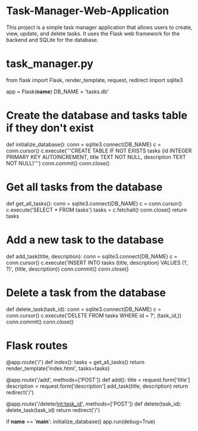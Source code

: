 # Task-Manager-Web-Application
This project is a simple task manager application that allows users to create, view, update, and delete tasks. It uses the Flask web framework for the backend and SQLite for the database.
# task_manager.py
from flask import Flask, render_template, request, redirect
import sqlite3

app = Flask(__name__)
DB_NAME = 'tasks.db'

# Create the database and tasks table if they don't exist
def initialize_database():
    conn = sqlite3.connect(DB_NAME)
    c = conn.cursor()
    c.execute('''CREATE TABLE IF NOT EXISTS tasks
                 (id INTEGER PRIMARY KEY AUTOINCREMENT,
                  title TEXT NOT NULL,
                  description TEXT NOT NULL)''')
    conn.commit()
    conn.close()

# Get all tasks from the database
def get_all_tasks():
    conn = sqlite3.connect(DB_NAME)
    c = conn.cursor()
    c.execute('SELECT * FROM tasks')
    tasks = c.fetchall()
    conn.close()
    return tasks

# Add a new task to the database
def add_task(title, description):
    conn = sqlite3.connect(DB_NAME)
    c = conn.cursor()
    c.execute('INSERT INTO tasks (title, description) VALUES (?, ?)', (title, description))
    conn.commit()
    conn.close()

# Delete a task from the database
def delete_task(task_id):
    conn = sqlite3.connect(DB_NAME)
    c = conn.cursor()
    c.execute('DELETE FROM tasks WHERE id = ?', (task_id,))
    conn.commit()
    conn.close()

# Flask routes
@app.route('/')
def index():
    tasks = get_all_tasks()
    return render_template('index.html', tasks=tasks)

@app.route('/add', methods=['POST'])
def add():
    title = request.form['title']
    description = request.form['description']
    add_task(title, description)
    return redirect('/')

@app.route('/delete/<int:task_id>', methods=['POST'])
def delete(task_id):
    delete_task(task_id)
    return redirect('/')

if __name__ == '__main__':
    initialize_database()
    app.run(debug=True)
